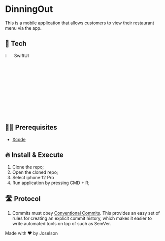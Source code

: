 # DinningOut

This is a mobile application that allows customers to view their restaurant menu via the app.



## 🚀 Tech

<div>
<img src="https://external-content.duckduckgo.com/iu/?u=https%3A%2F%2F2.bp.blogspot.com%2F-j6GnzMTBe4w%2FXQcSyjNPHLI%2FAAAAAAAAc3I%2FBGKE5e_83-gcpFVYRtXH9MVsBIJSEyjBACLcBGAs%2Fs1600%2FSwiftUI.png&f=1&nofb=1" width="5%" height="5%"> SwiftUI
</div>


## ✋🏻 Prerequisites

- [Xcode](https://developer.apple.com/xcode/)


## 🔥 Install & Execute

1. Clone the repo;
2. Open the cloned repo;
3. Select iphone 12 Pro
4. Run application by pressing CMD + R;

## 🛣 Protocol

1. Commits must obey [Conventional Commits](https://www.conventionalcommits.org/en/v1.0.0/). This provides an easy set of rules for creating an explicit commit history, which makes it easier to write automated tools on top of such as SemVer.



Made with ❤️ by Joselson
